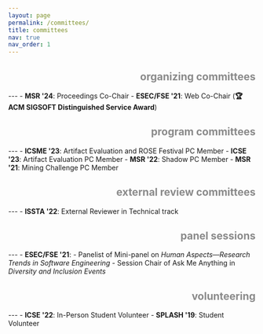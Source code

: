 ```yaml
---
layout: page
permalink: /committees/
title: committees
nav: true
nav_order: 1
---
```


<h2 style="text-align:right;opacity:0.5;">organizing committees</h2>
---
- <b>MSR '24</b>: Proceedings Co-Chair
- <b>ESEC/FSE '21</b>: Web Co-Chair (<b>🏆ACM SIGSOFT Distinguished Service Award</b>)

<h2 style="text-align:right;opacity:0.5;">program committees</h2>
---
- <b>ICSME '23</b>: Artifact Evaluation and ROSE Festival PC Member
- <b>ICSE '23</b>: Artifact Evaluation PC Member
- <b>MSR '22</b>: Shadow PC Member
- <b>MSR '21</b>: Mining Challenge PC Member

<h2 style="text-align:right;opacity:0.5;">external review committees</h2>
---
- <b>ISSTA '22</b>: External Reviewer in Technical track

<h2 style="text-align:right;opacity:0.5;">panel sessions</h2>
---
- <b>ESEC/FSE '21</b>:
  - Panelist of Mini-panel on <em>Human Aspects&mdash;Research Trends in Software Engineering</em>
  - Session Chair of Ask Me Anything in <em>Diversity and Inclusion Events</em>

<h2 style="text-align:right;opacity:0.5;">volunteering</h2>
---
- <b>ICSE '22</b>: In-Person Student Volunteer
- <b>SPLASH '19</b>: Student Volunteer
